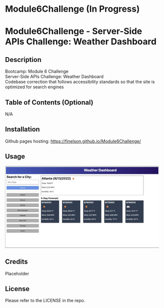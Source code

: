 # Module6Challenge (In Progress)
# Module6Challenge - Server-Side APIs Challenge: Weather Dashboard

## Description

Bootcamp: Module 6 Challenge <br />
Server-Side APIs Challenge: Weather Dashboard <br />
Codebase correction that follows accessibility standards so that the site is optimized for search engines


## Table of Contents (Optional)

N/A

## Installation

Github pages hosting: https://fjnelson.github.io/Module6Challenge/

## Usage

![alt text](./assets/weatherAPI.JPG)

## Credits

Placeholder


## License

Please refer to the LICENSE in the repo.